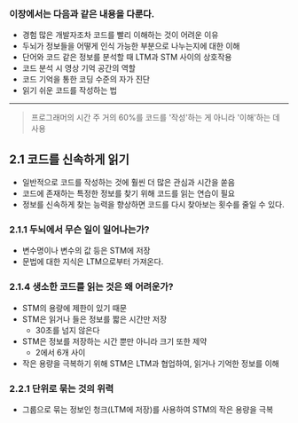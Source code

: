 ### 이장에서는 다음과 같은 내용을 다룬다.
- 경험 많은 개발자조차 코드를 빨리 이해하는 것이 어려운 이유
- 두뇌가 정보들을 어떻게 인식 가능한 부분으로 나누는지에 대한 이해
- 단어와 코드 같은 정보를 분석할 때 LTM과 STM 사이의 상호작용
- 코드 분석 시 영상 기억 공간의 역할
- 코드 기억을 통한 코딩 수준의 자가 진단
- 읽기 쉬운 코드를 작성하는 법
---
> 프로그래머의 시간 주 거의 60%를 코드를 '작성'하는 게 아니라 '이해'하는 데 사용

## 2.1 코드를 신속하게 읽기
- 일반적으로 코드를 작성하는 것에 훨씬 더 많은 관심과 시간을 쏟음
- 코드에 존재하는 특정한 정보를 찾기 위해 코드를 읽는 연습이 필요
- 정보를 신속하게 찾는 능력을 향상하면 코드를 다시 찾아보는 횟수를 줄일 수 있다.

### 2.1.1 두뇌에서 무슨 일이 일어나는가?
- 변수명이나 변수의 값 등은 STM에 저장
- 문법에 대한 지식은 LTM으로부터 가져온다.

### 2.1.4 생소한 코드를 읽는 것은 왜 어려운가?
- STM의 용량에 제한이 있기 때문
- STM은 읽거나 들은 정보를 짧은 시간만 저장
	- 30초를 넘지 않은다
- STM은 정보를 저장하는 시간 뿐만 아니라 크기 또한 제약
	- 2에서 6개 사이
- 작은 용량을 극복하기 위해 STM은 LTM과 협업하여, 읽거나 기억한 정보를 이해

### 2.2.1 단위로 묶는 것의 위력
- 그룹으로 묶는 정보인 청크(LTM에 저장)를 사용하여 STM의 작은 용량을 극복

